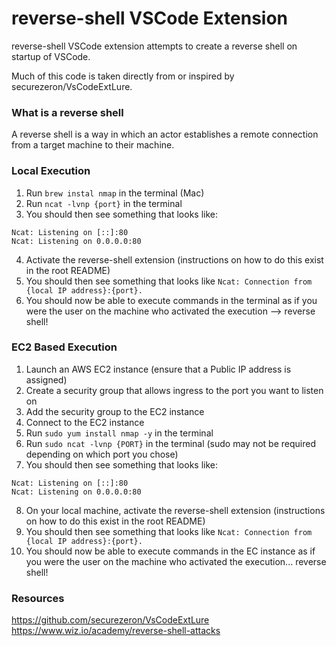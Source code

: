 # reverse-shell VSCode Extension

reverse-shell VSCode extension attempts to create a reverse shell on startup of VSCode.

Much of this code is taken directly from or inspired by securezeron/VsCodeExtLure.

### What is a reverse shell

A reverse shell is a way in which an actor establishes a remote connection from a target machine to their machine.

### Local Execution

1. Run `brew instal nmap` in the terminal (Mac)
2. Run `ncat -lvnp {port}` in the terminal
3. You should then see something that looks like:
```
Ncat: Listening on [::]:80
Ncat: Listening on 0.0.0.0:80
```
4. Activate the reverse-shell extension (instructions on how to do this exist in the root README)
5. You should then see something that looks like `Ncat: Connection from {local IP address}:{port}.`
6. You should now be able to execute commands in the terminal as if you were the user on the machine who activated the execution --> reverse shell!

### EC2 Based Execution

1. Launch an AWS EC2 instance (ensure that a Public IP address is assigned)
2. Create a security group that allows ingress to the port you want to listen on
3. Add the security group to the EC2 instance
4. Connect to the EC2 instance
5. Run `sudo yum install nmap -y` in the terminal
6. Run `sudo ncat -lvnp {PORT}` in the terminal (sudo may not be required depending on which port you chose)
7. You should then see something that looks like:
```
Ncat: Listening on [::]:80
Ncat: Listening on 0.0.0.0:80
```
8. On your local machine, activate the reverse-shell extension (instructions on how to do this exist in the root README)
9. You should then see something that looks like `Ncat: Connection from {local IP address}:{port}.`
10. You should now be able to execute commands in the EC instance as if you were the user on the machine who activated the execution... reverse shell!

### Resources
https://github.com/securezeron/VsCodeExtLure
https://www.wiz.io/academy/reverse-shell-attacks
